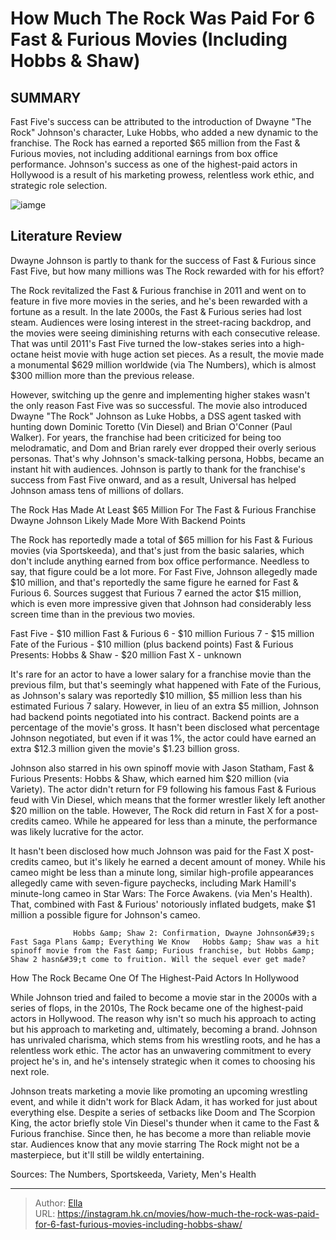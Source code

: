 # How Much The Rock Was Paid For 6 Fast &amp; Furious Movies (Including Hobbs &amp; Shaw)


## SUMMARY 



  Fast Five&#39;s success can be attributed to the introduction of Dwayne &#34;The Rock&#34; Johnson&#39;s character, Luke Hobbs, who added a new dynamic to the franchise.   The Rock has earned a reported $65 million from the Fast &amp; Furious movies, not including additional earnings from box office performance.   Johnson&#39;s success as one of the highest-paid actors in Hollywood is a result of his marketing prowess, relentless work ethic, and strategic role selection.  

![iamge](https://static1.srcdn.com/wordpress/wp-content/uploads/2023/12/dwayne-johnson-fast-furious-movies-paid-salary.jpg)

## Literature Review

Dwayne Johnson is partly to thank for the success of Fast &amp; Furious since Fast Five, but how many millions was The Rock rewarded with for his effort?




The Rock revitalized the Fast &amp; Furious franchise in 2011 and went on to feature in five more movies in the series, and he&#39;s been rewarded with a fortune as a result. In the late 2000s, the Fast &amp; Furious series had lost steam. Audiences were losing interest in the street-racing backdrop, and the movies were seeing diminishing returns with each consecutive release. That was until 2011&#39;s Fast Five turned the low-stakes series into a high-octane heist movie with huge action set pieces. As a result, the movie made a monumental $629 million worldwide (via The Numbers), which is almost $300 million more than the previous release.




However, switching up the genre and implementing higher stakes wasn&#39;t the only reason Fast Five was so successful. The movie also introduced Dwayne &#34;The Rock&#34; Johnson as Luke Hobbs, a DSS agent tasked with hunting down Dominic Toretto (Vin Diesel) and Brian O&#39;Conner (Paul Walker). For years, the franchise had been criticized for being too melodramatic, and Dom and Brian rarely ever dropped their overly serious personas. That&#39;s why Johnson&#39;s smack-talking persona, Hobbs, became an instant hit with audiences. Johnson is partly to thank for the franchise&#39;s success from Fast Five onward, and as a result, Universal has helped Johnson amass tens of millions of dollars.


 The Rock Has Made At Least $65 Million For The Fast &amp; Furious Franchise 
Dwayne Johnson Likely Made More With Backend Points
         

The Rock has reportedly made a total of $65 million for his Fast &amp; Furious movies (via Sportskeeda), and that&#39;s just from the basic salaries, which don&#39;t include anything earned from box office performance. Needless to say, that figure could be a lot more. For Fast Five, Johnson allegedly made $10 million, and that&#39;s reportedly the same figure he earned for Fast &amp; Furious 6. Sources suggest that Furious 7 earned the actor $15 million, which is even more impressive given that Johnson had considerably less screen time than in the previous two movies.




  Fast Five - $10 million   Fast &amp; Furious 6 - $10 million   Furious 7 - $15 million   Fate of the Furious - $10 million (plus backend points)   Fast &amp; Furious Presents: Hobbs &amp; Shaw - $20 million   Fast X - unknown  

It&#39;s rare for an actor to have a lower salary for a franchise movie than the previous film, but that&#39;s seemingly what happened with Fate of the Furious, as Johnson&#39;s salary was reportedly $10 million, $5 million less than his estimated Furious 7 salary. However, in lieu of an extra $5 million, Johnson had backend points negotiated into his contract. Backend points are a percentage of the movie&#39;s gross. It hasn&#39;t been disclosed what percentage Johnson negotiated, but even if it was 1%, the actor could have earned an extra $12.3 million given the movie&#39;s $1.23 billion gross.

Johnson also starred in his own spinoff movie with Jason Statham, Fast &amp; Furious Presents: Hobbs &amp; Shaw, which earned him $20 million (via Variety). The actor didn&#39;t return for F9 following his famous Fast &amp; Furious feud with Vin Diesel, which means that the former wrestler likely left another $20 million on the table. However, The Rock did return in Fast X for a post-credits cameo. While he appeared for less than a minute, the performance was likely lucrative for the actor.




It hasn&#39;t been disclosed how much Johnson was paid for the Fast X post-credits cameo, but it&#39;s likely he earned a decent amount of money. While his cameo might be less than a minute long, similar high-profile appearances allegedly came with seven-figure paychecks, including Mark Hamill&#39;s minute-long cameo in Star Wars: The Force Awakens. (via Men&#39;s Health). That, combined with Fast &amp; Furious&#39; notoriously inflated budgets, make $1 million a possible figure for Johnson&#39;s cameo.

                  Hobbs &amp; Shaw 2: Confirmation, Dwayne Johnson&#39;s Fast Saga Plans &amp; Everything We Know   Hobbs &amp; Shaw was a hit spinoff movie from the Fast &amp; Furious franchise, but Hobbs &amp; Shaw 2 hasn&#39;t come to fruition. Will the sequel ever get made?   



 How The Rock Became One Of The Highest-Paid Actors In Hollywood 
          

While Johnson tried and failed to become a movie star in the 2000s with a series of flops, in the 2010s, The Rock became one of the highest-paid actors in Hollywood. The reason why isn&#39;t so much his approach to acting but his approach to marketing and, ultimately, becoming a brand. Johnson has unrivaled charisma, which stems from his wrestling roots, and he has a relentless work ethic. The actor has an unwavering commitment to every project he&#39;s in, and he&#39;s intensely strategic when it comes to choosing his next role.




Johnson treats marketing a movie like promoting an upcoming wrestling event, and while it didn&#39;t work for Black Adam, it has worked for just about everything else. Despite a series of setbacks like Doom and The Scorpion King, the actor briefly stole Vin Diesel&#39;s thunder when it came to the Fast &amp; Furious franchise. Since then, he has become a more than reliable movie star. Audiences know that any movie starring The Rock might not be a masterpiece, but it&#39;ll still be wildly entertaining.

Sources: The Numbers, Sportskeeda, Variety, Men&#39;s Health



---

> Author: [Ella](https://instagram.hk.cn/)  
> URL: https://instagram.hk.cn/movies/how-much-the-rock-was-paid-for-6-fast-furious-movies-including-hobbs-shaw/  


